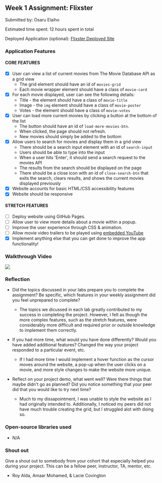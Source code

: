 ## Week 1 Assignment: Flixster

Submitted by: Osaru Elaiho

Estimated time spent: 12 hours spent in total

Deployed Application (optional): [Flixster Deployed Site](ADD_LINK_HERE)

### Application Features

#### CORE FEATURES

- [x] User can view a list of current movies from The Movie Database API as a grid view
  - The grid element should have an id of `movies-grid`
  - Each movie wrapper element should have a class of `movie-card`
- [x] For each movie displayed, user can see the following details:
  - Title - the element should have a class of `movie-title`
  - Image - the `img` element should have a class of `movie-poster`
  - Votes - the element should have a class of `movie-votes`
- [x] User can load more current movies by clicking a button at the bottom of the list
  - The button should have an id of `load-more-movies-btn`.
  - When clicked, the page should not refresh.
  - New movies should simply be added to the bottom
- [x] Allow users to search for movies and display them in a grid view
  - There should be a search input element with an id of `search-input`
  - Users should be able to type into the input
  - When a user hits 'Enter', it should send a search request to the movies API
  - The results from the search should be displayed on the page
  - There should be a close icon with an id of `close-search-btn` that exits the search, clears results, and shows the current movies displayed previously
- [x] Website accounts for basic HTML/CSS accessibility features
- [x] Website should be responsive

#### STRETCH FEATURES

- [ ] Deploy website using GitHub Pages.
- [ ] Allow user to view more details about a movie within a popup.
- [ ] Improve the user experience through CSS & animation.
- [ ] Allow movie video trailers to be played using [embedded YouTube](https://support.google.com/youtube/answer/171780?hl=en)
- [x] Implement anything else that you can get done to improve the app functionality!

### Walkthrough Video

![](http://g.recordit.co/eHnu2Sz0tg.gif)


### Reflection

- Did the topics discussed in your labs prepare you to complete the assignment? Be specific, which features in your weekly assignment did you feel unprepared to complete?

  - The topics we dicussed in each lab greatly contributed to my success in completing the project. However, I felt as though the more complex features, such as the stretch features, were considerably more difficult and required prior or outside knowledge to implement them correctly.

- If you had more time, what would you have done differently? Would you have added additional features? Changed the way your project responded to a particular event, etc.

  - If I had more time I would implement a hover function as the cursor moves around the website, a pop-up when the user clicks on a movie, and more style changes to make the website more unique.

- Reflect on your project demo, what went well? Were there things that maybe didn't go as planned? Did you notice something that your peer did that you would like to try next time?

  - Much to my dissapointment, I was unable to style the website as I had originally intended to. Additionally, I noticed my peers did not have much trouble creating the grid, but I struggled alot with doing so.

### Open-source libraries used

- N/A

### Shout out

Give a shout out to somebody from your cohort that especially helped you during your project. This can be a fellow peer, instructor, TA, mentor, etc.

- Roy Alda, Amaar Mohamed, & Lacie Covington
